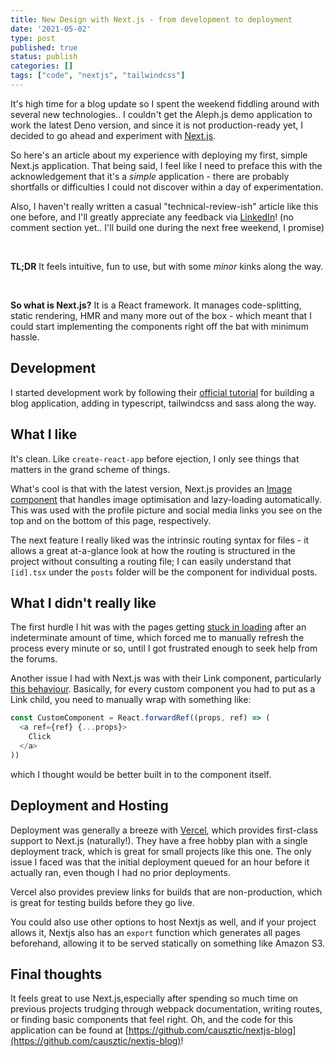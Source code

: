 ```yaml
---
title: New Design with Next.js - from development to deployment
date: '2021-05-02'
type: post
published: true
status: publish
categories: []
tags: ["code", "nextjs", "tailwindcss"]
---
```

It's high time for a blog update so I spent the weekend fiddling around with several new technologies..
I couldn't get the Aleph.js demo application to work the latest Deno version, and since it is not production-ready yet, I decided to go ahead and experiment with [Next.js](https://nextjs.org).

So here's an article about my experience with deploying my first, simple Next.js application. That being said, I feel like I need to preface this with the acknowledgement that it's a *simple* application - there are probably shortfalls or difficulties I could not discover within a day of experimentation.

Also, I haven't really written a casual "technical-review-ish" article like this one before, and I'll greatly appreciate any feedback via [LinkedIn](https://www.linkedin.com/in/limyaojie/)! (no comment section yet.. I'll build one during the next free weekend, I promise)

&nbsp;

**TL;DR** It feels intuitive, fun to use, but with some *minor* kinks along the way.

&nbsp;

**So what is Next.js?** It is a React framework. It manages code-splitting, static rendering, HMR and many more out of the box - which meant that I could start implementing the components right off the bat with minimum hassle.

## Development

I started development work by following their [official tutorial](https://nextjs.org/learn/basics/create-nextjs-app) for building a blog application, adding in typescript, tailwindcss and sass along the way.

## What I like
It's clean. Like `create-react-app` before ejection, I only see things that matters in the grand scheme of things.

What's cool is that with the latest version, Next.js provides an [Image component](https://nextjs.org/docs/basic-features/image-optimization) that handles image optimisation and lazy-loading automatically. This was used with the profile picture and social media links you see on the top and on the bottom of this page, respectively.

The next feature I really liked was the intrinsic routing syntax for files - it allows a great at-a-glance look at how the routing is structured in the project without consulting a routing file; I can easily understand that `[id].tsx` under the `posts` folder will be the component for individual posts.
## What I didn't really like

The first hurdle I hit was with the pages getting [stuck in loading](https://github.com/vercel/next.js/issues/10061) after an indeterminate amount of time, which forced me to manually refresh the process every minute or so, until I got frustrated enough to seek help from the forums.

Another issue I had with Next.js was with their Link component, particularly [this behaviour](https://github.com/vercel/next.js/issues/7915). Basically, for every custom component you had to put as a Link child, you need to manually wrap with something like:
```javascript
const CustomComponent = React.forwardRef((props, ref) => (
  <a ref={ref} {...props}>
    Click
  </a>
))
```
which I thought would be better built in to the component itself.

## Deployment and Hosting

Deployment was generally a breeze with [Vercel](https://vercel.com/), which provides first-class support to Next.js (naturally!). They have a free hobby plan with a single deployment track, which is great for small projects like this one. The only issue I faced was that the initial deployment queued for an hour before it actually ran, even though I had no prior deployments.

Vercel also provides preview links for builds that are non-production, which is great for testing builds before they go live.

You could also use other options to host Nextjs as well, and if your project allows it, Nextjs also has an `export` function which generates all pages beforehand, allowing it to be served statically on something like Amazon S3.

## Final thoughts

It feels great to use Next.js,especially after spending so much time on previous projects trudging through webpack documentation, writing routes, or finding basic components that feel right. Oh, and the code for this application can be found at [https://github.com/causztic/nextjs-blog](https://github.com/causztic/nextjs-blog)!
